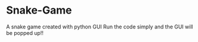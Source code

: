 # Snake-Game
A snake game created with python GUI
Run the code simply and the GUI will be popped up!!
